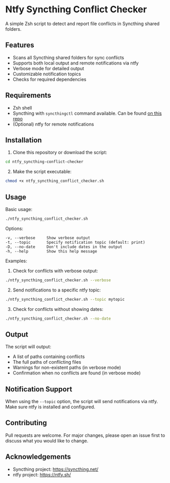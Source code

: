 # Ntfy Syncthing Conflict Checker

A simple Zsh script to detect and report file conflicts in Syncthing shared folders.

## Features

- Scans all Syncthing shared folders for sync conflicts
- Supports both local output and remote notifications via ntfy
- Verbose mode for detailed output
- Customizable notification topics
- Checks for required dependencies

## Requirements

- Zsh shell
- Syncthing with `syncthingctl` command available. Can be found [on this repo](https://github.com/Martchus/syncthingtray)
- (Optional) ntfy for remote notifications

## Installation

1. Clone this repository or download the script:

```bash
cd ntfy_syncthing-conflict-checker
```

2. Make the script executable:

```bash
chmod +x ntfy_syncthing_conflict_checker.sh
```

## Usage

Basic usage:
```bash
./ntfy_syncthing_conflict_checker.sh
```

Options:
```
-v, --verbose     Show verbose output
-t, --topic       Specify notification topic (default: print)
-D, --no-date     Don't include dates in the output
-h, --help        Show this help message
```

Examples:

1. Check for conflicts with verbose output:
```bash
./ntfy_syncthing_conflict_checker.sh --verbose
```

2. Send notifications to a specific ntfy topic:
```bash
./ntfy_syncthing_conflict_checker.sh --topic mytopic
```

3. Check for conflicts without showing dates:
```bash
./ntfy_syncthing_conflict_checker.sh --no-date
```

## Output

The script will output:
- A list of paths containing conflicts
- The full paths of conflicting files
- Warnings for non-existent paths (in verbose mode)
- Confirmation when no conflicts are found (in verbose mode)

## Notification Support

When using the `--topic` option, the script will send notifications via ntfy. Make sure ntfy is installed and configured.

## Contributing

Pull requests are welcome. For major changes, please open an issue first to discuss what you would like to change.

## Acknowledgements

- Syncthing project: https://syncthing.net/
- ntfy project: https://ntfy.sh/
